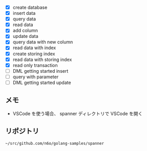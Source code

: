 - [x] create database
- [x] insert data
- [x] query data
- [x] read data
- [x] add column
- [x] update data
- [x] query data with new column
- [x] read data with index
- [x] create storing index
- [x] read data with storing index
- [x] read only transaction
- [ ] DML getting started insert
- [ ] query with parameter
- [ ] DML getting started update

## メモ

- VSCode を使う場合、 spanner ディレクトリで VSCode を開く

## リポジトリ
`~/src/github.com/n6o/golang-samples/spanner`
